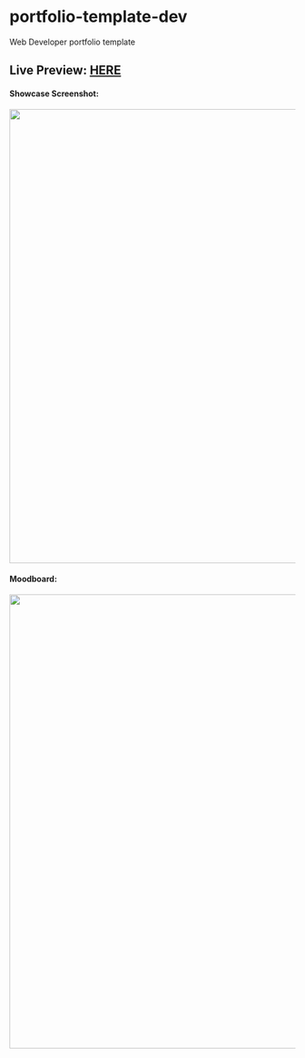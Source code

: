 # portfolio-template-dev

Web Developer portfolio template

## Live Preview: [HERE](https://nicolegeorge.github.io/portfolio-template-dev/)

#### Showcase Screenshot: </br>
<a href="#" rel="nofollow"><img height="800" src="" style="max-width:100%;" target="_blank"></a>

#### Moodboard: </br>
<a href="#" rel="nofollow"><img height="800" src="" style="max-width:100%;" target="_blank"></a>